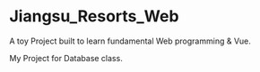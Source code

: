 # Jiangsu_Resorts_Web
A toy Project built to learn fundamental Web programming & Vue.


My Project for Database class.
